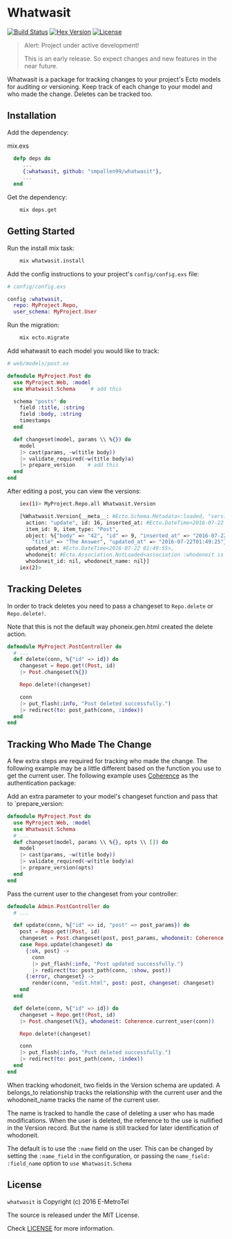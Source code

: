 # Whatwasit

[![Build Status][travis-img]][travis] [![Hex Version][hex-img]][hex] [![License][license-img]][license]

[travis-img]: https://travis-ci.org/smpallen99/whatwasit.svg?branch=master
[travis]: https://travis-ci.org/smpallen99/whatwasit
[hex-img]: https://img.shields.io/hexpm/v/whatwasit.svg
[hex]: https://hex.pm/packages/whatwasit
[license-img]: http://img.shields.io/badge/license-MIT-brightgreen.svg
[license]: http://opensource.org/licenses/MIT

> <div style="font-color: red">Alert: Project under active development!</div>
>
> This is an early release. So expect changes and new features in the near future.

Whatwasit is a package for tracking changes to your project's Ecto models for auditing or versioning. Keep track of each change to your model and who made the change. Deletes can be tracked too.

## Installation

Add the dependency:

mix.exs
```elixir
  defp deps do
     ...
     {:whatwasit, github: "smpallen99/whatwasit"},
     ...
  end
```

Get the dependency:

```bash
    mix deps.get
```

## Getting Started

Run the install mix task:

```bash
    mix whatwasit.install
```

Add the config instructions to your project's `config/config.exs` file:

```elixir
# config/config.exs

config :whatwasit,
  repo: MyProject.Repo,
  user_schema: MyProject.User
```

Run the migration:

```bash
    mix ecto.migrate
```

Add whatwasit to each model you would like to track:

```elixir
# web/models/post.ex

defmodule MyProject.Post do
  use MyProject.Web, :model
  use Whatwasit.Schema     # add this

  schema "posts" do
    field :title, :string
    field :body, :string
    timestamps
  end

  def changeset(model, params \\ %{}) do
    model
    |> cast(params, ~w(title body))
    |> validate_required(~w(title body)a)
    |> prepare_version    # add this
  end
end
```

After editing a post, you can view the versions:

```bash
    iex(1)> MyProject.Repo.all Whatwasit.Version

    [%Whatwasit.Version{__meta__: #Ecto.Schema.Metadata<:loaded, "versions">,
      action: "update", id: 16, inserted_at: #Ecto.DateTime<2016-07-22 01:49:55>,
      item_id: 9, item_type: "Post",
      object: %{"body" => "42", "id" => 9, "inserted_at" => "2016-07-22T01:49:25",
        "title" => "The Answer", "updated_at" => "2016-07-22T01:49:25"},
      updated_at: #Ecto.DateTime<2016-07-22 01:49:55>,
      whodoneit: #Ecto.Association.NotLoaded<association :whodoneit is not loaded>,
      whodoneit_id: nil, whodoneit_name: nil}]
    iex(2)>
```

## Tracking Deletes

In order to track deletes you need to pass a changeset to `Repo.delete` or `Repo.delete!`.

Note that this is not the default way phoneix.gen.html created the delete action.

```elixir
defmodule MyProject.PostController do
  # ...
  def delete(conn, %{"id" => id}) do
    changeset = Repo.get!(Post, id)
    |> Post.changeset(%{})

    Repo.delete!(changeset)

    conn
    |> put_flash(:info, "Post deleted successfully.")
    |> redirect(to: post_path(conn, :index))
  end
end
```

## Tracking Who Made The Change

A few extra steps are required for tracking who made the change. The following example may be a little different based on the function you use to get the current user. The following example uses [Coherence](https://github.com/smpallen99/coherence) as the authentication package:

Add an extra parameter to your model's changeset function and pass that to `prepare_version:

```elixir
defmodule MyProject.Post do
  use MyProject.Web, :model
  use Whatwasit.Schema
  # ...
  def changeset(model, params \\ %{}, opts \\ []) do
    model
    |> cast(params, ~w(title body))
    |> validate_required(~w(title body)a)
    |> prepare_version(opts)
  end
end

```

Pass the current user to the changeset from your controller:

```elixir
defmodule Admin.PostController do
  # ...

  def update(conn, %{"id" => id, "post" => post_params}) do
    post = Repo.get!(Post, id)
    changeset = Post.changeset(post, post_params, whodoneit: Coherence.current_user(conn))
    case Repo.update(changeset) do
      {:ok, post} ->
        conn
        |> put_flash(:info, "Post updated successfully.")
        |> redirect(to: post_path(conn, :show, post))
      {:error, changeset} ->
        render(conn, "edit.html", post: post, changeset: changeset)
    end
  end

  def delete(conn, %{"id" => id}) do
    changeset = Repo.get!(Post, id)
    |> Post.changeset(%{}, whodoneit: Coherence.current_user(conn))

    Repo.delete!(changeset)

    conn
    |> put_flash(:info, "Post deleted successfully.")
    |> redirect(to: post_path(conn, :index))
  end
end
```

When tracking whodoneit, two fields in the Version schema are updated. A belongs_to relationship tracks the relationship with the current user and the whodoneit_name tracks the name of the current user.

The name is tracked to handle the case of deleting a user who has made modifications. When the user is deleted, the reference to the use is nullified in the Version record. But the name is still tracked for later identification of whodoneit.

The default is to use the `:name` field on the user. This can be changed by setting the `:name_field` in the configuration, or passing the `name_field: :field_name` option to `use Whatwasit.Schema`

## License

`whatwasit` is Copyright (c) 2016 E-MetroTel

The source is released under the MIT License.

Check [LICENSE](LICENSE) for more information.
